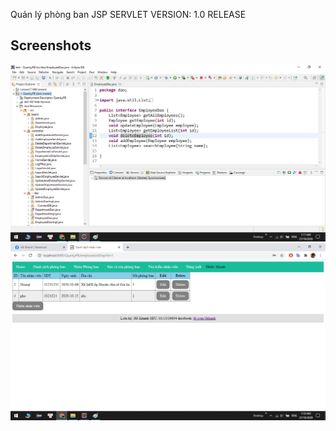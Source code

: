 Quản lý phòng ban 
JSP SERVLET
VERSION: 1.0 RELEASE
## Screenshots
![Screenshot](screenshot/structure.png)
![Screenshot2](screenshot/demo.png)
